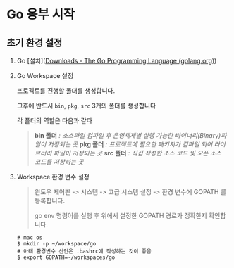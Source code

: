 # Go 옹부 시작
## 초기 환경 설정

1. Go [설치]([Downloads - The Go Programming Language (golang.org)](https://golang.org/dl/))

2. Go Workspace 설정

   프로젝트를 진행할 폴더를 생성합니다.

   그후에 반드시 ```bin```, ```pkg```, ```src``` 3개의 폴더를 생성합니다

   각 폴더의 역할은 다음과 같다

   > **bin 폴더** *: 소스파일 컴파일 후 운영체제별 실행 가능한 바이너리(Binary)파일이 저장되는 곳*
   > **pkg 폴더** *: 프로젝트에 필요한 패키지가 컴파일 되어 라이브러리 파일이 저장되는 곳*
   > **src 폴더** *: 직접 작성한 소스 코드 및 오픈 소스 코드를 저장하는 곳*

3. Workspace 환경 변수 설정

   > 윈도우 제어판 -> 시스템 -> 고급 시스템 설정 -> 환경 변수에 GOPATH 를 등록합니다.
   >
   > go env 명령어를 실행 후 위에서 설정한 GOPATH 경로가 정확한지 확인합니다.

   ```
   # mac os
   $ mkdir -p ~/workspace/go
   # 아래 환경변수 선언은 .bashrc에 작성하는 것이 좋음
   $ export GOPATH=~/workspaces/go
   ```

